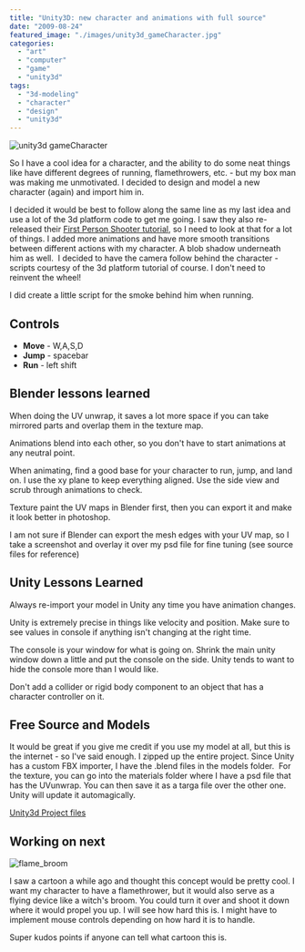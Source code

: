 ```yaml
---
title: "Unity3D: new character and animations with full source"
date: "2009-08-24"
featured_image: "./images/unity3d_gameCharacter.jpg"
categories: 
  - "art"
  - "computer"
  - "game"
  - "unity3d"
tags: 
  - "3d-modeling"
  - "character"
  - "design"
  - "unity3d"
---
```


![unity3d gameCharacter](./images/unity3d_gameCharacter.jpg "unity3d_gameCharacter")

So I have a cool idea for a character, and the ability to do some neat things like have different degrees of running, flamethrowers, etc. - but my box man was making me unmotivated. I decided to design and model a new character (again) and import him in.

I decided it would be best to follow along the same line as my last idea and use a lot of the 3d platform code to get me going. I saw they also re-released their [First Person Shooter tutorial](http://unity3d.com/support/resources/tutorials/fpstutorial), so I need to look at that for a lot of things. I added more animations and have more smooth transitions between different actions with my character. A blob shadow underneath him as well.  I decided to have the camera follow behind the character - scripts courtesy of the 3d platform tutorial of course. I don't need to reinvent the wheel!

I did create a little script for the smoke behind him when running.

## Controls

- **Move** - W,A,S,D
- **Jump** - spacebar
- **Run** - left shift

## Blender lessons learned

When doing the UV unwrap, it saves a lot more space if you can take mirrored parts and overlap them in the texture map.

Animations blend into each other, so you don't have to start animations at any neutral point.

When animating, find a good base for your character to run, jump, and land on. I use the xy plane to keep everything aligned. Use the side view and scrub through animations to check.

Texture paint the UV maps in Blender first, then you can export it and make it look better in photoshop.

I am not sure if Blender can export the mesh edges with your UV map, so I take a screenshot and overlay it over my psd file for fine tuning (see source files for reference)

## Unity Lessons Learned

Always re-import your model in Unity any time you have animation changes.

Unity is extremely precise in things like velocity and position. Make sure to see values in console if anything isn't changing at the right time.

The console is your window for what is going on. Shrink the main unity window down a little and put the console on the side. Unity tends to want to hide the console more than I would like.

Don't add a collider or rigid body component to an object that has a character controller on it.

## Free Source and Models

It would be great if you give me credit if you use my model at all, but this is the internet - so I've said enough. I zipped up the entire project. Since Unity has a custom FBX importer, I have the .blend files in the models folder.  For the texture, you can go into the materials folder where I have a psd file that has the UVunwrap. You can then save it as a targa file over the other one. Unity will update it automagically.

[Unity3d Project files](/unity3d/LearningAboutCharacters.rar)

## Working on next

![flame_broom](./images/flame_broom.jpg "flame_broom")

I saw a cartoon a while ago and thought this concept would be pretty cool. I want my character to have a flamethrower, but it would also serve as a flying device like a witch's broom. You could turn it over and shoot it down where it would propel you up. I will see how hard this is. I might have to implement mouse controls depending on how hard it is to handle.

Super kudos points if anyone can tell what cartoon this is.
